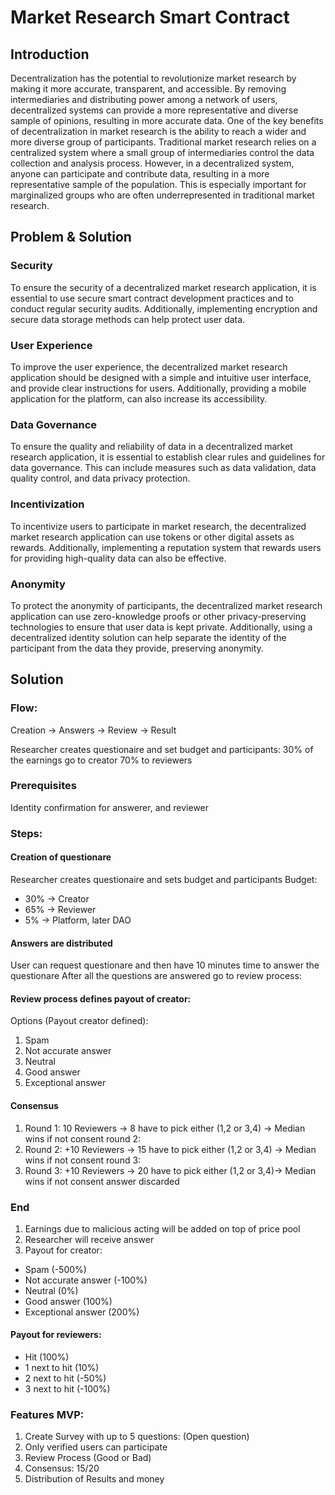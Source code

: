 # Market Research Smart Contract
## Introduction
Decentralization has the potential to revolutionize market research by making it more accurate, transparent, and accessible. By removing intermediaries and distributing power among a network of users, decentralized systems can provide a more representative and diverse sample of opinions, resulting in more accurate data.
One of the key benefits of decentralization in market research is the ability to reach a wider and more diverse group of participants. Traditional market research relies on a centralized system where a small group of intermediaries control the data collection and analysis process. However, in a decentralized system, anyone can participate and contribute data, resulting in a more representative sample of the population. This is especially important for marginalized groups who are often underrepresented in traditional market research.

## Problem & Solution
### Security
To ensure the security of a decentralized market research application, it is essential to use secure smart contract development practices and to conduct regular security audits. Additionally, implementing encryption and secure data storage methods can help protect user data.

### User Experience
To improve the user experience, the decentralized market research application should be designed with a simple and intuitive user interface, and provide clear instructions for users. Additionally, providing a mobile application for the platform, can also increase its accessibility.

### Data Governance
To ensure the quality and reliability of data in a decentralized market research application, it is essential to establish clear rules and guidelines for data governance. This can include measures such as data validation, data quality control, and data privacy protection.

### Incentivization
To incentivize users to participate in market research, the decentralized market research application can use tokens or other digital assets as rewards. Additionally, implementing a reputation system that rewards users for providing high-quality data can also be effective.

### Anonymity
To protect the anonymity of participants, the decentralized market research application can use zero-knowledge proofs or other privacy-preserving technologies to ensure that user data is kept private. Additionally, using a decentralized identity solution can help separate the identity of the participant from the data they provide, preserving anonymity.

## Solution

### Flow:
Creation -> Answers -> Review -> Result

Researcher creates questionaire and set budget and participants:
30% of the earnings go to creator 70% to reviewers

### Prerequisites
Identity confirmation for answerer, and reviewer

### Steps:
#### Creation of questionare
Researcher creates questionaire and sets budget and participants
Budget: 
- 30% -> Creator 
- 65% -> Reviewer
- 5% -> Platform, later DAO

#### Answers are distributed
User can request questionare and then have 10 minutes time to answer the questionare
After all the questions are answered go to review process:

#### Review process defines payout of creator:
Options (Payout creator defined):
1. Spam
2. Not accurate answer
3. Neutral
4. Good answer
5. Exceptional answer

#### Consensus
1. Round 1: 10 Reviewers -> 8 have to pick either (1,2 or 3,4) -> Median wins if not consent round 2:
2. Round 2: +10 Reviewers ->  15 have to pick either (1,2 or 3,4) -> Median wins if not consent round 3:
3. Round 3: +10 Reviewers -> 20 have to pick either (1,2 or 3,4)-> Median wins if not consent answer discarded

### End
1. Earnings due to malicious acting will be added on top of price pool
2. Researcher will receive answer
3. Payout for creator:
- Spam (-500%)
- Not accurate answer  (-100%)
- Neutral (0%)
- Good answer (100%)
- Exceptional answer (200%)

#### Payout for reviewers:
- Hit (100%)
- 1 next to hit (10%)
- 2 next to hit (-50%)
- 3 next to hit (-100%)

### Features MVP:
1. Create Survey with up to 5 questions: (Open question)
2. Only verified users can participate
3. Review Process (Good or Bad)
4. Consensus: 15/20
5. Distribution of Results and money

